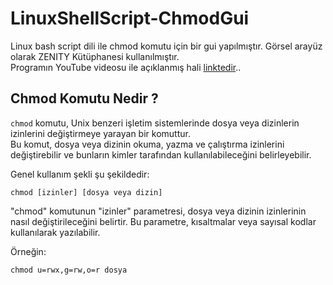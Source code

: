 # LinuxShellScript-ChmodGui

Linux bash script dili ile chmod komutu için bir gui yapılmıştır. Görsel arayüz olarak ZENITY Kütüphanesi kullanılmıştır.    
Programın YouTube videosu ile açıklanmış hali [linktedir](https://pages.github.com/)..   

## Chmod Komutu Nedir ?   

`chmod` komutu, Unix benzeri işletim sistemlerinde dosya veya dizinlerin izinlerini değiştirmeye yarayan bir komuttur.   
Bu komut, dosya veya dizinin okuma, yazma ve çalıştırma izinlerini değiştirebilir ve bunların kimler tarafından kullanılabileceğini belirleyebilir.   

Genel kullanım şekli şu şekildedir:    

```
chmod [izinler] [dosya veya dizin]
```

"chmod" komutunun "izinler" parametresi, dosya veya dizinin izinlerinin nasıl değiştirileceğini belirtir. Bu parametre, kısaltmalar veya sayısal kodlar kullanılarak yazılabilir.   

Örneğin:    
```
chmod u=rwx,g=rw,o=r dosya
```
